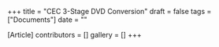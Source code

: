 +++
title = "CEC 3-Stage DVD Conversion"
draft = false
tags = ["Documents"]
date = ""

[Article]
contributors = []
gallery = []
+++